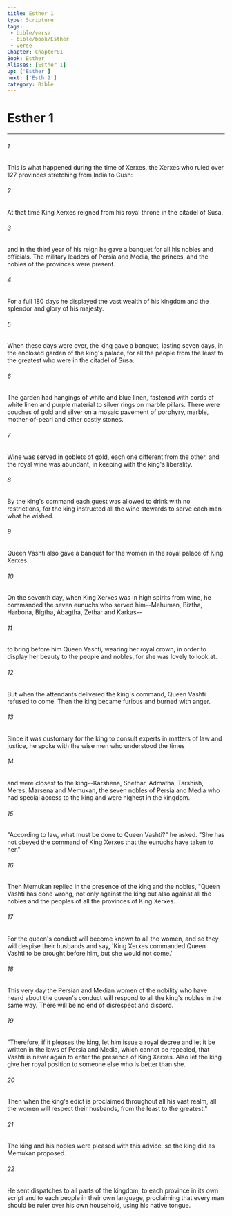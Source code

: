 ```yaml
---
title: Esther 1
type: Scripture
tags:
 - bible/verse
 - bible/book/Esther
 - verse
Chapter: Chapter01
Book: Esther
Aliases: [Esther 1]
up: ['Esther']
next: ['Esth 2']
category: Bible
---
```

# Esther 1

***


###### 1 
This is what happened during the time of Xerxes, the Xerxes who ruled over 127 provinces stretching from India to Cush: 

###### 2 
At that time King Xerxes reigned from his royal throne in the citadel of Susa, 

###### 3 
and in the third year of his reign he gave a banquet for all his nobles and officials. The military leaders of Persia and Media, the princes, and the nobles of the provinces were present. 

###### 4 
For a full 180 days he displayed the vast wealth of his kingdom and the splendor and glory of his majesty. 

###### 5 
When these days were over, the king gave a banquet, lasting seven days, in the enclosed garden of the king's palace, for all the people from the least to the greatest who were in the citadel of Susa. 

###### 6 
The garden had hangings of white and blue linen, fastened with cords of white linen and purple material to silver rings on marble pillars. There were couches of gold and silver on a mosaic pavement of porphyry, marble, mother-of-pearl and other costly stones. 

###### 7 
Wine was served in goblets of gold, each one different from the other, and the royal wine was abundant, in keeping with the king's liberality. 

###### 8 
By the king's command each guest was allowed to drink with no restrictions, for the king instructed all the wine stewards to serve each man what he wished. 

###### 9 
Queen Vashti also gave a banquet for the women in the royal palace of King Xerxes. 

###### 10 
On the seventh day, when King Xerxes was in high spirits from wine, he commanded the seven eunuchs who served him--Mehuman, Biztha, Harbona, Bigtha, Abagtha, Zethar and Karkas-- 

###### 11 
to bring before him Queen Vashti, wearing her royal crown, in order to display her beauty to the people and nobles, for she was lovely to look at. 

###### 12 
But when the attendants delivered the king's command, Queen Vashti refused to come. Then the king became furious and burned with anger. 

###### 13 
Since it was customary for the king to consult experts in matters of law and justice, he spoke with the wise men who understood the times 

###### 14 
and were closest to the king--Karshena, Shethar, Admatha, Tarshish, Meres, Marsena and Memukan, the seven nobles of Persia and Media who had special access to the king and were highest in the kingdom. 

###### 15 
"According to law, what must be done to Queen Vashti?" he asked. "She has not obeyed the command of King Xerxes that the eunuchs have taken to her." 

###### 16 
Then Memukan replied in the presence of the king and the nobles, "Queen Vashti has done wrong, not only against the king but also against all the nobles and the peoples of all the provinces of King Xerxes. 

###### 17 
For the queen's conduct will become known to all the women, and so they will despise their husbands and say, 'King Xerxes commanded Queen Vashti to be brought before him, but she would not come.' 

###### 18 
This very day the Persian and Median women of the nobility who have heard about the queen's conduct will respond to all the king's nobles in the same way. There will be no end of disrespect and discord. 

###### 19 
"Therefore, if it pleases the king, let him issue a royal decree and let it be written in the laws of Persia and Media, which cannot be repealed, that Vashti is never again to enter the presence of King Xerxes. Also let the king give her royal position to someone else who is better than she. 

###### 20 
Then when the king's edict is proclaimed throughout all his vast realm, all the women will respect their husbands, from the least to the greatest." 

###### 21 
The king and his nobles were pleased with this advice, so the king did as Memukan proposed. 

###### 22 
He sent dispatches to all parts of the kingdom, to each province in its own script and to each people in their own language, proclaiming that every man should be ruler over his own household, using his native tongue. 
